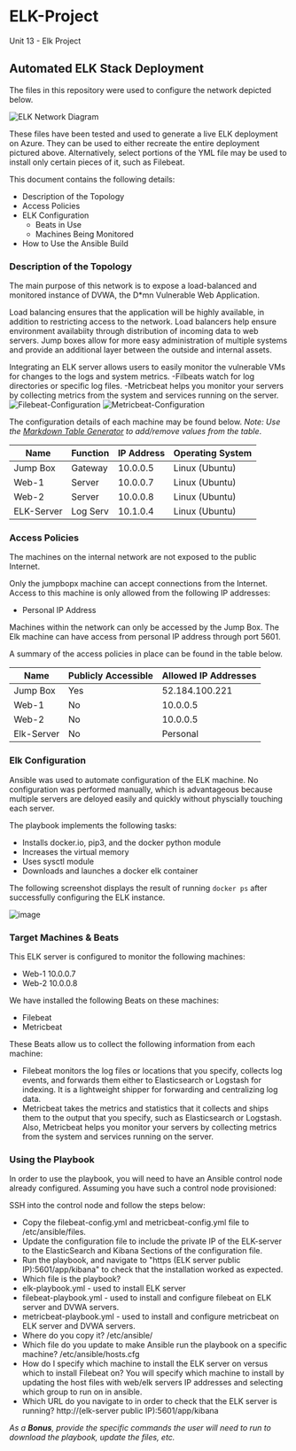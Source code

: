 # ELK-Project
Unit 13 - Elk Project
## Automated ELK Stack Deployment

The files in this repository were used to configure the network depicted below.


![ELK Network Diagram](https://user-images.githubusercontent.com/94578361/161435928-3902bf12-8c4f-444b-8c64-db8701279f51.PNG)



These files have been tested and used to generate a live ELK deployment on Azure. They can be used to either recreate the entire deployment pictured above. Alternatively, select portions of the YML file may be used to install only certain pieces of it, such as Filebeat.

 

This document contains the following details:
- Description of the Topology
- Access Policies
- ELK Configuration
  - Beats in Use
  - Machines Being Monitored
- How to Use the Ansible Build


### Description of the Topology

The main purpose of this network is to expose a load-balanced and monitored instance of DVWA, the D*mn Vulnerable Web Application.

Load balancing ensures that the application will be highly available, in addition to restricting access to the network.  Load balancers help ensure environment availabiity through distribution of incoming data to web servers.  Jump boxes allow for more easy administration of multiple systems and provide an additional layer between the outside and internal assets.

Integrating an ELK server allows users to easily monitor the vulnerable VMs for changes to the logs and system metrics.
 -Filbeats watch for log directories or specific log files.
 -Metricbeat helps you monitor your servers by collecting metrics from the system and services running on the server.
![Filebeat-Configuration](Configuration-Files/filebeat-configuration.yml)
![Metricbeat-Configuration](Configuration-Files/metricbeat-configuration.yml)


The configuration details of each machine may be found below.
_Note: Use the [Markdown Table Generator](http://www.tablesgenerator.com/markdown_tables) to add/remove values from the table_.

| Name       | Function | IP Address   | Operating System |
|----------  |----------|------------  |------------------|
| Jump Box   | Gateway  | 10.0.0.5     | Linux (Ubuntu)   |
| Web-1      | Server   | 10.0.0.7     | Linux (Ubuntu)   |
| Web-2      | Server   | 10.0.0.8     | Linux (Ubuntu)   |
| ELK-Server | Log Serv | 10.1.0.4     | Linux (Ubuntu)   |

### Access Policies

The machines on the internal network are not exposed to the public Internet. 

Only the jumpbopx machine can accept connections from the Internet. Access to this machine is only allowed from the following IP addresses:
- Personal IP Address

Machines within the network can only be accessed by the Jump Box.  The Elk machine can have access from personal IP address through port 5601.


A summary of the access policies in place can be found in the table below.

| Name          | Publicly Accessible | Allowed IP Addresses |
|---------------|---------------------|----------------------|
| Jump Box      |       Yes           |    52.184.100.221    |
| Web-1         |       No            |    10.0.0.5          |
| Web-2         |       No            |    10.0.0.5          |
| Elk-Server    |       No            |    Personal          |


### Elk Configuration

Ansible was used to automate configuration of the ELK machine. No configuration was performed manually, which is advantageous because multiple servers are deloyed 
easily and quickly without physcially touching each server.

The playbook implements the following tasks:
- Installs docker.io, pip3, and the docker python module
- Increases the virtual memory
- Uses sysctl module
- Downloads and launches a docker elk container

The following screenshot displays the result of running `docker ps` after successfully configuring the ELK instance.

![image](https://user-images.githubusercontent.com/94578361/161397103-92f0a0cb-8c9c-47b0-9b43-31ef7eee8628.png)


### Target Machines & Beats
This ELK server is configured to monitor the following machines:
- Web-1    10.0.0.7
- Web-2    10.0.0.8

We have installed the following Beats on these machines:
- Filebeat
- Metricbeat

These Beats allow us to collect the following information from each machine:
- Filebeat monitors the log files or locations that you specify, collects log events, and forwards them either to Elasticsearch or Logstash for indexing.  It is a lightweight shipper for forwarding and centralizing log data.
- Metricbeat takes the metrics and statistics that it collects and ships them to the output that you specify, such as Elasticsearch or Logstash.   Also, Metricbeat helps you monitor your servers by collecting metrics from the system and services running on the server.
 
### Using the Playbook
In order to use the playbook, you will need to have an Ansible control node already configured. Assuming you have such a control node provisioned: 

SSH into the control node and follow the steps below:
- Copy the filebeat-config.yml and metricbeat-config.yml file to /etc/ansible/files.
- Update the configuration file to include the private IP of the ELK-server to the ElasticSearch and Kibana Sections of the configuration file.
- Run the playbook, and navigate to "https (ELK server public IP):5601/app/kibana" to check that the installation worked as expected.
- Which file is the playbook?
 - elk-playbook.yml - used to install ELK server
 - filebeat-playbook.yml - used to install and configure filebeat on ELK server and DVWA servers.
 - metricbeat-playbook.yml - used to install and configure metricbeat on ELK server and DVWA servers.    
- Where do you copy it?  /etc/ansible/
- Which file do you update to make Ansible run the playbook on a specific machine? /etc/ansible/hosts.cfg 
- How do I specify which machine to install the ELK server on versus which to install Filebeat on?  You will specify which machine  to install by updating the host files with web/elk servers IP addresses and selecting which group to run on in ansible.
- Which URL do you navigate to in order to check that the ELK server is running?  http://(elk-server public IP):5601/app/kibana

_As a **Bonus**, provide the specific commands the user will need to run to download the playbook, update the files, etc._
